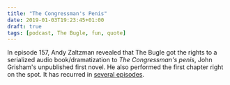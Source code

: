 ```yaml
---
title: "The Congressman's Penis"
date: 2019-01-03T19:23:45+01:00
draft: true
tags: [podcast, The Bugle, fun, quote]
---
```


In episode 157, Andy Zaltzman revealed that The Bugle got the rights to a serialized audio book/dramatization to _The Congressman's penis_, John Grisham's unpublished first novel. He also performed the first chapter right on the spot. It has recurred in [several episodes](http://bugle.wikia.com/wiki/The_Bugle_Index_Page).
